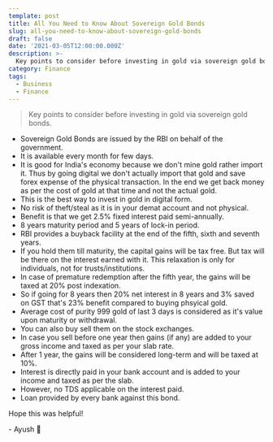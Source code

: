 ```yaml
---
template: post
title: All You Need to Know About Sovereign Gold Bonds
slug: all-you-need-to-know-about-sovereign-gold-bonds
draft: false
date: '2021-03-05T12:00:00.000Z'
description: >-
  Key points to consider before investing in gold via sovereign gold bonds
category: Finance
tags:
  - Business
  - Finance
---
```


> Key points to consider before investing in gold via sovereign gold bonds.

- Sovereign Gold Bonds are issued by the RBI on behalf of the government.
- It is available every month for few days.
- It is good for India's economy because we don't mine gold rather import it. Thus by going digital we don't actually import that gold and save forex expense of the physical transaction. In the end we get back money as per the cost of gold at that time and not the actual gold.
- This is the best way to invest in gold in digital form.
- No risk of theft/steal as it is in your demat account and not physical.
- Benefit is that we get 2.5% fixed interest paid semi-annually.
- 8 years maturity period and 5 years of lock-in period.
- RBI provides a buyback facility at the end of the fifth, sixth and seventh years.
- If you hold them till maturity, the capital gains will be tax free. But tax will be there on the interest earned with it. This relaxation is only for individuals, not for trusts/institutions.
- In case of premature redemption after the fifth year, the gains will be taxed at 20% post indexation.
- So if going for 8 years then 20% net interest in 8 years and 3% saved on GST that's 23% benefit compared to buying phsyical gold.
- Average cost of purity 999 gold of last 3 days is considered as it's value upon maturity or withdrawal.
- You can also buy sell them on the stock exchanges.
- In case you sell before one year then gains (if any) are added to your gross income and taxed as per your slab rate.
- After 1 year, the gains will be considered long-term and will be taxed at 10%.
- Interest is directly paid in your bank account and is added to your income and taxed as per the slab.
- However, no TDS applicable on the interest paid.
- Loan provided by every bank against this bond.

Hope this was helpful!

\- Ayush 🙂
